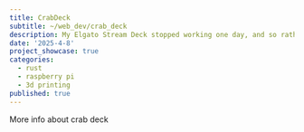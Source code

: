 ```yaml
---
title: CrabDeck
subtitle: ~/web_dev/crab_deck
description: My Elgato Stream Deck stopped working one day, and so rather than buying a new one, I tried designing and building my own. It's powered by a Raspberry Pi equipped with a small touchscreen, and housed in a custom designed and 3d printed housing. Custom poured resin button caps are embedded inside a flexible silicone layer for tactile feedback when using the touchscreen.This is a game about harnessing chaos to destroy thriving colonies of life. Use chaos to hinder and reverse natural evolution.
date: '2025-4-8'
project_showcase: true
categories:
  - rust
  - raspberry pi
  - 3d printing
published: true
---
```


More info about crab deck